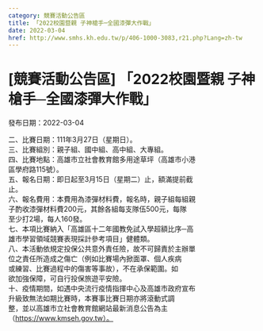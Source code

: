 ```yaml
---
category: 競賽活動公告區
title: 「2022校園暨親 子神槍手─全國漆彈大作戰」
date: 2022-03-04
href: http://www.smhs.kh.edu.tw/p/406-1000-3083,r21.php?Lang=zh-tw
---
```


# [競賽活動公告區] 「2022校園暨親 子神槍手─全國漆彈大作戰」

發布日期：2022-03-04

二、比賽日期：111年3月27日（星期日）。  
三、比賽組別：親子組、國中組、高中組、大專組。  
四、比賽地點：高雄市立社會教育館多用途草坪（高雄市小港  
區學府路115號）。  
五、報名日期：即日起至3月15日（星期二）止，額滿提前截  
止。  
六、報名費用：本費用為漆彈材料費，報名時，親子組每組親  
子酌收漆彈材料費200元，其餘各組每支隊伍500元，每隊  
至少打2場，每人160發。  
七、本項比賽納入「高雄區十二年國教免試入學超額比序─高  
雄市學習領域競賽表現採計參考項目」健體類。  
八、本活動依規定投保公共意外責任險，故不可歸責於主辦單  
位之責任所造成之傷亡（例如比賽場內掀面罩、個人疾病  
或練習、比賽過程中的傷害等事故），不在承保範圍。如  
欲加強保障，可自行投保旅遊平安險。  
十、疫情期間，如遇中央流行疫情指揮中心及高雄市政府宣布  
升級致無法如期比賽時，本賽事比賽日期亦將滾動式調  
整，並以高雄市立社會教育館網站最新消息公告為主  
（https://www.kmseh.gov.tw）。


